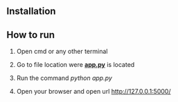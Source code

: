 
## Installation

## How to run

1. Open cmd or any other terminal

2. Go to file location were **[app.py](https://github.com/satyam-seth/diabetes_prediction/blob/main/app.py)** is located

3. Run the command *python app.py*

4. Open your browser and open url http://127.0.0.1:5000/

